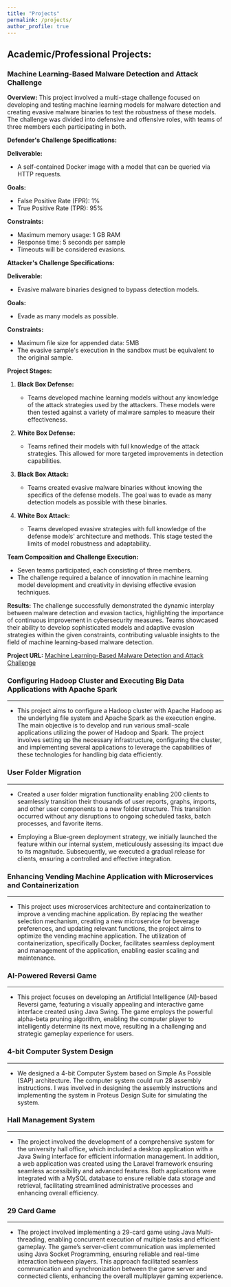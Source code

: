 ```yaml
---
title: "Projects"
permalink: /projects/
author_profile: true
---
```

## Academic/Professional Projects:

### Machine Learning-Based Malware Detection and Attack Challenge

**Overview:**
This project involved a multi-stage challenge focused on developing and testing machine learning models for malware detection and creating evasive malware binaries to test the robustness of these models. The challenge was divided into defensive and offensive roles, with teams of three members each participating in both.

**Defender's Challenge Specifications:**

**Deliverable:** 
- A self-contained Docker image with a model that can be queried via HTTP requests.

**Goals:**
- False Positive Rate (FPR): 1%
- True Positive Rate (TPR): 95%

**Constraints:**
- Maximum memory usage: 1 GB RAM
- Response time: 5 seconds per sample
- Timeouts will be considered evasions.

**Attacker's Challenge Specifications:**

**Deliverable:**
- Evasive malware binaries designed to bypass detection models.

**Goals:**
- Evade as many models as possible.

**Constraints:**
- Maximum file size for appended data: 5MB
- The evasive sample's execution in the sandbox must be equivalent to the original sample.

**Project Stages:**

1. **Black Box Defense:**
   - Teams developed machine learning models without any knowledge of the attack strategies used by the attackers. These models were then tested against a variety of malware samples to measure their effectiveness.

2. **White Box Defense:**
   - Teams refined their models with full knowledge of the attack strategies. This allowed for more targeted improvements in detection capabilities.

3. **Black Box Attack:**
   - Teams created evasive malware binaries without knowing the specifics of the defense models. The goal was to evade as many detection models as possible with these binaries.

4. **White Box Attack:**
   - Teams developed evasive strategies with full knowledge of the defense models' architecture and methods. This stage tested the limits of model robustness and adaptability.

**Team Composition and Challenge Execution:**
- Seven teams participated, each consisting of three members.
- The challenge required a balance of innovation in machine learning model development and creativity in devising effective evasion techniques.

**Results:**
The challenge successfully demonstrated the dynamic interplay between malware detection and evasion tactics, highlighting the importance of continuous improvement in cybersecurity measures. Teams showcased their ability to develop sophisticated models and adaptive evasion strategies within the given constraints, contributing valuable insights to the field of machine learning-based malware detection.

**Project URL:** [Machine Learning-Based Malware Detection and Attack Challenge](https://github.com/gnat-n/-ml-based-malware-defender-and-attack)

### Configuring Hadoop Cluster and Executing Big Data Applications with Apache Spark
***
- This project aims to configure a Hadoop cluster with Apache Hadoop as the underlying file system and Apache Spark as the execution engine. The main objective is to develop and run various small-scale applications utilizing the power of Hadoop and Spark. The project involves setting up the necessary infrastructure, configuring the cluster, and implementing several applications to leverage the capabilities of these technologies for handling big data efficiently.

### User Folder Migration
***
- Created a user folder migration functionality enabling 200 clients to seamlessly transition their thousands of user reports, graphs, imports, and other user components to a new folder structure. This transition occurred without any disruptions to ongoing scheduled tasks, batch processes, and favorite items. 

- Employing a Blue-green deployment strategy, we initially launched the feature within our internal system, meticulously assessing its impact due to its magnitude. Subsequently, we executed a gradual release for clients, ensuring a controlled and effective integration.

### Enhancing Vending Machine Application with Microservices and Containerization
***
- This project uses microservices architecture and containerization to improve a vending machine application. By replacing the weather selection mechanism, creating a new microservice for beverage preferences, and updating relevant functions, the project aims to optimize the vending machine application. The utilization of containerization, specifically Docker, facilitates seamless deployment and management of the application, enabling easier scaling and maintenance.

### AI-Powered Reversi Game
***
- This project focuses on developing an Artificial Intelligence (AI)-based Reversi game, featuring a visually appealing and interactive game interface created using Java Swing. The game employs the powerful alpha-beta pruning algorithm, enabling the computer player to intelligently determine its next move, resulting in a challenging and strategic gameplay experience for users.

### 4-bit Computer System Design
***
- We designed a 4-bit Computer System based on Simple As Possible (SAP) architecture. The computer system could run 28 assembly instructions. I was involved in designing the assembly instructions and implementing the system in Proteus Design Suite for simulating the system.

### Hall Management System
***
- The project involved the development of a comprehensive system for the university hall office, which included a desktop application with a Java Swing interface for efficient information management. In addition, a web application was created using the Laravel framework ensuring seamless accessibility and advanced features. Both applications were integrated with a MySQL database to ensure reliable data storage and retrieval, facilitating streamlined administrative processes and enhancing overall efficiency.

### 29 Card Game
***
- The project involved implementing a 29-card game using Java Multi-threading, enabling concurrent execution of multiple tasks and efficient gameplay. The game’s server-client communication was implemented using Java Socket Programming, ensuring reliable and real-time interaction between players. This approach facilitated seamless communication and synchronization between the game server and connected clients, enhancing the overall multiplayer gaming experience.